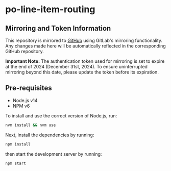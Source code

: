 # po-line-item-routing

## Mirroring and Token Information

This repository is mirrored to [GitHub](https://github.com/OBVSG/po-line-item-routing) using GitLab's mirroring functionality. Any changes made here will be automatically reflected in the corresponding GitHub repository.

**Important Note:** The authentication token used for mirroring is set to expire at the end of 2024 (December 31st, 2024). To ensure uninterrupted mirroring beyond this date, please update the token before its expiration.

## Pre-requisites

- Node.js v14
- NPM v6

To install and use the correct version of Node.js, run:

```sh
nvm install && nvm use
```

Next, install the dependencies by running:

```sh
npm install
```

then start the development server by running:

```sh
npm start
```
